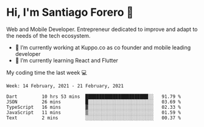 # Hi, I'm Santiago Forero 👋
Web and Mobile Developer. Entrepreneur dedicated to improve and adapt to the needs of the tech ecosystem.

- 🔭 I’m currently working at Kuppo.co as co founder and mobile leading developer
- 🌱 I’m currently learning React and Flutter

My coding time the last week 💻
<!--START_SECTION:waka-->
```text
Week: 14 February, 2021 - 21 February, 2021

Dart         10 hrs 53 mins  ███████████████████████░░   91.79 % 
JSON         26 mins         █░░░░░░░░░░░░░░░░░░░░░░░░   03.69 % 
TypeScript   16 mins         ▓░░░░░░░░░░░░░░░░░░░░░░░░   02.33 % 
JavaScript   11 mins         ▒░░░░░░░░░░░░░░░░░░░░░░░░   01.59 % 
Text         2 mins          ░░░░░░░░░░░░░░░░░░░░░░░░░   00.37 % 
```
<!--END_SECTION:waka-->
